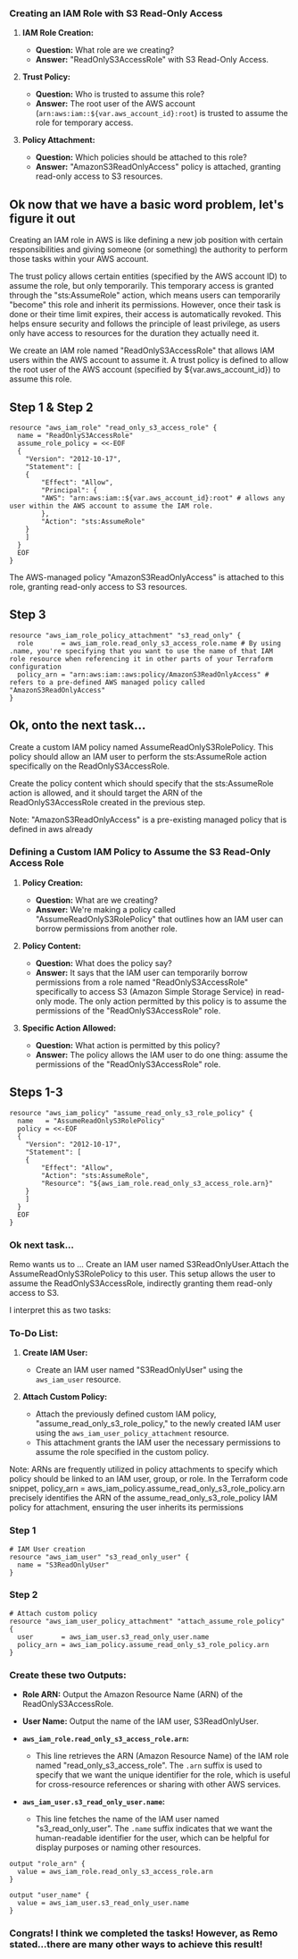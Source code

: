 ### Creating an IAM Role with S3 Read-Only Access

1. **IAM Role Creation:**
   - **Question:** What role are we creating?
   - **Answer:** "ReadOnlyS3AccessRole" with S3 Read-Only Access.

2. **Trust Policy:**
   - **Question:** Who is trusted to assume this role?
   - **Answer:** The root user of the AWS account (`arn:aws:iam::${var.aws_account_id}:root`) is trusted to assume the role for temporary access.

3. **Policy Attachment:**
   - **Question:** Which policies should be attached to this role?
   - **Answer:** "AmazonS3ReadOnlyAccess" policy is attached, granting read-only access to S3 resources.
  
## Ok now that we have a basic word problem, let's figure it out

Creating an IAM role in AWS is like defining a new job position with certain responsibilities and giving someone (or something) 
the authority to perform those tasks within your AWS account.

The trust policy allows certain entities (specified by the AWS account ID) to assume the role, but only temporarily. 
This temporary access is granted through the "sts:AssumeRole" action, which means users can temporarily "become" this role and inherit its permissions. 
However, once their task is done or their time limit expires, their access is automatically revoked. 
This helps ensure security and follows the principle of least privilege, as users only have access to resources for the duration they actually need it.

We create an IAM role named "ReadOnlyS3AccessRole" that allows IAM users within the AWS account to assume it.
A trust policy is defined to allow the root user of the AWS account (specified by ${var.aws_account_id}) to assume this role.

## Step 1 & Step 2
```
resource "aws_iam_role" "read_only_s3_access_role" {
  name = "ReadOnlyS3AccessRole"
  assume_role_policy = <<-EOF
  {
	"Version": "2012-10-17",
	"Statement": [
  	{
    	"Effect": "Allow",
    	"Principal": {
      	"AWS": "arn:aws:iam::${var.aws_account_id}:root" # allows any user within the AWS account to assume the IAM role.
    	},
    	"Action": "sts:AssumeRole"
  	}
	]
  }
  EOF
}
```

The AWS-managed policy "AmazonS3ReadOnlyAccess" is attached to this role, granting read-only access to S3 resources.

## Step 3
```
resource "aws_iam_role_policy_attachment" "s3_read_only" {
  role       = aws_iam_role.read_only_s3_access_role.name # By using .name, you're specifying that you want to use the name of that IAM role resource when referencing it in other parts of your Terraform configuration
  policy_arn = "arn:aws:iam::aws:policy/AmazonS3ReadOnlyAccess" # refers to a pre-defined AWS managed policy called "AmazonS3ReadOnlyAccess"
}
```

## Ok, onto the next task...

Create a custom IAM policy named AssumeReadOnlyS3RolePolicy. This policy should allow an IAM user to perform the sts:AssumeRole action specifically on the ReadOnlyS3AccessRole.

Create the policy content which should specify that the sts:AssumeRole action is allowed, and it should target the ARN of the ReadOnlyS3AccessRole created in the previous step.

Note: "AmazonS3ReadOnlyAccess" is a pre-existing managed policy that is defined in aws already

### Defining a Custom IAM Policy to Assume the S3 Read-Only Access Role

1. **Policy Creation:**
   - **Question:** What are we creating?
   - **Answer:** We're making a policy called "AssumeReadOnlyS3RolePolicy" that outlines how an IAM user can borrow permissions from another role.

2. **Policy Content:**
   - **Question:** What does the policy say?
   - **Answer:** It says that the IAM user can temporarily borrow permissions from a role named "ReadOnlyS3AccessRole" specifically to access S3 (Amazon Simple Storage Service) in read-only mode. The only action permitted by this policy is to assume the permissions of the "ReadOnlyS3AccessRole" role.

3. **Specific Action Allowed:**
   - **Question:** What action is permitted by this policy?
   - **Answer:** The policy allows the IAM user to do one thing: assume the permissions of the "ReadOnlyS3AccessRole" role.

## Steps 1-3

```
resource "aws_iam_policy" "assume_read_only_s3_role_policy" {
  name   = "AssumeReadOnlyS3RolePolicy"
  policy = <<-EOF
  {
	"Version": "2012-10-17",
	"Statement": [
  	{
    	"Effect": "Allow",
    	"Action": "sts:AssumeRole",
    	"Resource": "${aws_iam_role.read_only_s3_access_role.arn}"
  	}
	]
  }
  EOF
}
```

### Ok next task...
Remo wants us to ... Create an IAM user named S3ReadOnlyUser.Attach the AssumeReadOnlyS3RolePolicy to this user. This setup allows the user to assume the ReadOnlyS3AccessRole, indirectly granting them read-only access to S3.

I interpret this as two tasks:

### To-Do List:

1. **Create IAM User:**
   - Create an IAM user named "S3ReadOnlyUser" using the `aws_iam_user` resource.

2. **Attach Custom Policy:**
   - Attach the previously defined custom IAM policy, "assume_read_only_s3_role_policy," to the newly created IAM user using the `aws_iam_user_policy_attachment` resource.
   - This attachment grants the IAM user the necessary permissions to assume the role specified in the custom policy.


Note: ARNs are frequently utilized in policy attachments to specify which policy should be linked to an IAM user, group, or role. In the Terraform code snippet, policy_arn = aws_iam_policy.assume_read_only_s3_role_policy.arn precisely identifies the ARN of the assume_read_only_s3_role_policy IAM policy for attachment, ensuring the user inherits its permissions

### Step 1
```
# IAM User creation
resource "aws_iam_user" "s3_read_only_user" {
  name = "S3ReadOnlyUser"
}
```

### Step 2
```
# Attach custom policy
resource "aws_iam_user_policy_attachment" "attach_assume_role_policy" {
  user       = aws_iam_user.s3_read_only_user.name
  policy_arn = aws_iam_policy.assume_read_only_s3_role_policy.arn
}

```

### Create these two Outputs:
- **Role ARN:** Output the Amazon Resource Name (ARN) of the ReadOnlyS3AccessRole.
- **User Name:** Output the name of the IAM user, S3ReadOnlyUser.
  
- **`aws_iam_role.read_only_s3_access_role.arn`:**
  - This line retrieves the ARN (Amazon Resource Name) of the IAM role named "read_only_s3_access_role". The `.arn` suffix is used to specify that we want the unique identifier for the role, which is useful for cross-resource references or sharing with other AWS services.

- **`aws_iam_user.s3_read_only_user.name`:**
  - This line fetches the name of the IAM user named "s3_read_only_user". The `.name` suffix indicates that we want the human-readable identifier for the user, which can be helpful for display purposes or naming other resources.

```
output "role_arn" {
  value = aws_iam_role.read_only_s3_access_role.arn
}
 
output "user_name" {
  value = aws_iam_user.s3_read_only_user.name
}
```

### Congrats! I think we completed the tasks! However, as Remo stated...there are many other ways to achieve this result!


